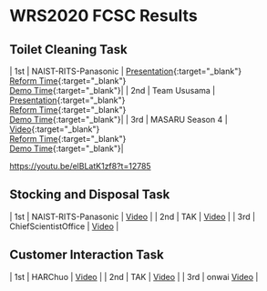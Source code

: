 ﻿# WRS2020 FCSC Results

## Toilet Cleaning Task

| 1st | NAIST-RITS-Panasonic | [Presentation](https://youtu.be/elBLatK1zf8?t=16026){:target="_blank"} <br/> [Reform Time](https://youtu.be/elBLatK1zf8?t=16386){:target="_blank"} <br/> [Demo Time](https://youtu.be/elBLatK1zf8?t=16775){:target="_blank"}|
| 2nd | Team Ususama         | [Presentation](https://youtu.be/elBLatK1zf8?t=8643){:target="_blank"}  <br/> [Reform Time](https://youtu.be/elBLatK1zf8?t=8886){:target="_blank"} <br/> [Demo Time](https://youtu.be/elBLatK1zf8?t=9251){:target="_blank"}|
| 3rd | MASARU Season 4 | [Video](https://youtu.be/elBLatK1zf8?t=12394){:target="_blank"}  <br/> [Reform Time](https://youtu.be/elBLatK1zf8?t=12785){:target="_blank"} <br/> [Demo Time](https://youtu.be/elBLatK1zf8?t=13459){:target="_blank"}|

https://youtu.be/elBLatK1zf8?t=12785
## Stocking and Disposal Task

| 1st | NAIST-RITS-Panasonic | [Video](https://youtu.be/J3p6wuFzX40?t=12845) |
| 2nd | TAK                  | [Video](https://youtu.be/J3p6wuFzX40?t=2330) |
| 3rd | ChiefScientistOffice | [Video](https://youtu.be/J3p6wuFzX40?t=8032) |

## Customer Interaction Task

| 1st | HARChuo | [Video](https://youtu.be/aEeoPNXMIEE?t=3472) |
| 2nd | TAK                  | [Video](https://youtu.be/aEeoPNXMIEE?t=1960) |
| 3rd | onwai [Video](https://youtu.be/aEeoPNXMIEE?t=8287) |


